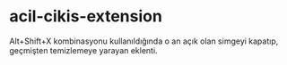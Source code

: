 # acil-cikis-extension
Alt+Shift+X kombinasyonu kullanıldığında o an açık olan simgeyi kapatıp, geçmişten temizlemeye yarayan eklenti.
